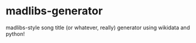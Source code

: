 # madlibs-generator
 madlibs-style song title (or whatever, really) generator using wikidata and python!
